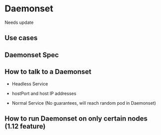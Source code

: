 # Daemonset
Needs update
## Use cases

## Daemonset Spec

## How to talk to a Daemonset

- Headless Service

- hostPort and host IP addresses

- Normal Service (No guarantees, will reach random pod in Daemonset)

## How to run Daemonset on only certain nodes (1.12 feature)